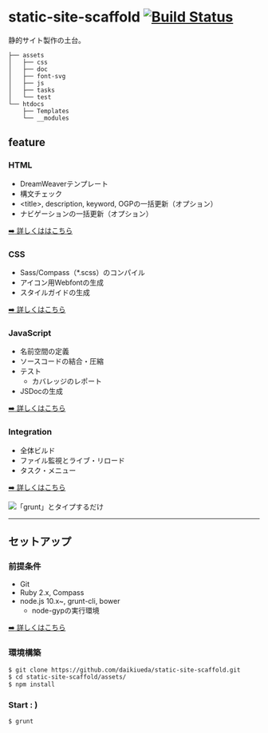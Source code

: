 static-site-scaffold [![Build Status](https://travis-ci.org/daikiueda/static-site-scaffold.svg?branch=master)](https://travis-ci.org/daikiueda/static-site-scaffold)
====================

静的サイト製作の土台。

```
├── assets
│   ├── css
│   ├── doc
│   ├── font-svg
│   ├── js
│   ├── tasks
│   └── test
└── htdocs
    ├── Templates
    └── __modules
```

## feature

### HTML

* DreamWeaverテンプレート
* 構文チェック
* &lt;title&gt;, description, keyword, OGPの一括更新（オプション）
* ナビゲーションの一括更新（オプション）

[:arrow_right: 詳しくははこちら](https://github.com/daikiueda/static-site-scaffold/wiki/HTML)

### CSS

* Sass/Compass（*.scss）のコンパイル
* アイコン用Webfontの生成
* スタイルガイドの生成

[:arrow_right: 詳しくはこちら](https://github.com/daikiueda/static-site-scaffold/wiki/CSS)

### JavaScript

* 名前空間の定義
* ソースコードの結合・圧縮
* テスト
  * カバレッジのレポート
* JSDocの生成

[:arrow_right: 詳しくはこちら](https://github.com/daikiueda/static-site-scaffold/wiki/JavaScript)

### Integration

* 全体ビルド
* ファイル監視とライブ・リロード
* タスク・メニュー

[:arrow_right: 詳しくはこちら](https://github.com/daikiueda/static-site-scaffold/wiki/Integration)

![「grunt」とタイプするだけ](https://raw.github.com/wiki/daikiueda/static-site-scaffold/images/task_menu_w728.gif)


--------


## セットアップ

### 前提条件

* Git
* Ruby 2.x, Compass
* node.js 10.x~, grunt-cli, bower
  * node-gypの実行環境

[:arrow_right: 詳しくはこちら](https://github.com/daikiueda/static-site-scaffold/wiki/Setup)

### 環境構築

```Bash
$ git clone https://github.com/daikiueda/static-site-scaffold.git
$ cd static-site-scaffold/assets/
$ npm install
```

### Start : )

```Bash
$ grunt
```
